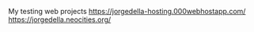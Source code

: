 My testing web projects
https://jorgedella-hosting.000webhostapp.com/
https://jorgedella.neocities.org/
